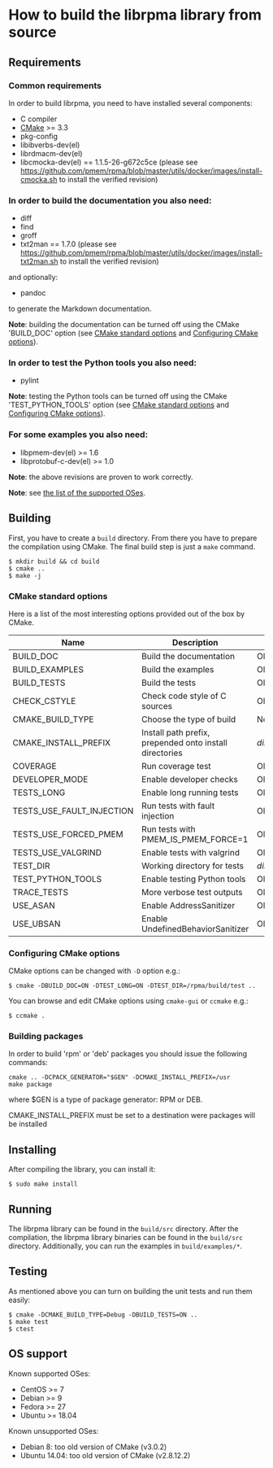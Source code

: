 # How to build the librpma library from source

## Requirements

### Common requirements

In order to build librpma, you need to have installed several components:

- C compiler
- [CMake](http://www.cmake.org) >= 3.3
- pkg-config
- libibverbs-dev(el)
- librdmacm-dev(el)
- libcmocka-dev(el) == 1.1.5-26-g672c5ce (please see https://github.com/pmem/rpma/blob/master/utils/docker/images/install-cmocka.sh to install the verified revision)

### In order to build the documentation you also need:

- diff
- find
- groff
- txt2man == 1.7.0 (please see https://github.com/pmem/rpma/blob/master/utils/docker/images/install-txt2man.sh to install the verified revision)

and optionally:

- pandoc

to generate the Markdown documentation.

**Note**: building the documentation can be turned off using the CMake 'BUILD_DOC' option
(see [CMake standard options](INSTALL.md#cmake-standard-options) and
[Configuring CMake options](INSTALL.md#configuring-cmake-options)).

### In order to test the Python tools you also need:

- pylint

**Note**: testing the Python tools can be turned off using the CMake 'TEST_PYTHON_TOOLS' option
(see [CMake standard options](INSTALL.md#cmake-standard-options) and
[Configuring CMake options](INSTALL.md#configuring-cmake-options)).

### For some examples you also need:

- libpmem-dev(el) >= 1.6
- libprotobuf-c-dev(el) >= 1.0

**Note**: the above revisions are proven to work correctly.

**Note**: see [the list of the supported OSes](INSTALL.md#supported-oses).

## Building

First, you have to create a `build` directory.
From there you have to prepare the compilation using CMake.
The final build step is just a `make` command.

```shell
$ mkdir build && cd build
$ cmake ..
$ make -j
```

### CMake standard options

Here is a list of the most interesting options
provided out of the box by CMake.

| Name | Description | Values | Default |
| - | - | - | - |
| BUILD_DOC | Build the documentation | ON/OFF | ON |
| BUILD_EXAMPLES | Build the examples | ON/OFF | ON |
| BUILD_TESTS | Build the tests | ON/OFF | ON |
| CHECK_CSTYLE | Check code style of C sources | ON/OFF | OFF |
| CMAKE_BUILD_TYPE | Choose the type of build | None/Debug/Release/RelWithDebInfo | Debug |
| CMAKE_INSTALL_PREFIX | Install path prefix, prepended onto install directories | *dir path* | /usr/local |
| COVERAGE | Run coverage test | ON/OFF | OFF |
| DEVELOPER_MODE | Enable developer checks | ON/OFF | OFF |
| TESTS_LONG | Enable long running tests | ON/OFF | OFF |
| TESTS_USE_FAULT_INJECTION | Run tests with fault injection | ON/OFF | OFF |
| TESTS_USE_FORCED_PMEM | Run tests with PMEM_IS_PMEM_FORCE=1 | ON/OFF | OFF |
| TESTS_USE_VALGRIND | Enable tests with valgrind | ON/OFF | ON |
| TEST_DIR | Working directory for tests | *dir path* | ./build/test |
| TEST_PYTHON_TOOLS | Enable testing Python tools | ON/OFF | ON |
| TRACE_TESTS | More verbose test outputs | ON/OFF | OFF |
| USE_ASAN | Enable AddressSanitizer | ON/OFF | OFF |
| USE_UBSAN | Enable UndefinedBehaviorSanitizer | ON/OFF | OFF |

### Configuring CMake options

CMake options can be changed with `-D` option e.g.:

```shell
$ cmake -DBUILD_DOC=ON -DTEST_LONG=ON -DTEST_DIR=/rpma/build/test ..
```

You can browse and edit CMake options using `cmake-gui` or `ccmake` e.g.:

```shell
$ ccmake .
```

### Building packages

In order to build 'rpm' or 'deb' packages you should issue the following commands:

```shell
cmake .. -DCPACK_GENERATOR="$GEN" -DCMAKE_INSTALL_PREFIX=/usr
make package
```

where $GEN is a type of package generator: RPM or DEB.

CMAKE_INSTALL_PREFIX must be set to a destination were packages will be installed

## Installing

After compiling the library, you can install it:

```shell
$ sudo make install
```

## Running

The librpma library can be found in the `build/src` directory.
After the compilation, the librpma library binaries can be found in the `build/src` directory.
Additionally, you can run the examples in `build/examples/*`.

## Testing

As mentioned above you can turn on building the unit tests and run them easily:

```shell
$ cmake -DCMAKE_BUILD_TYPE=Debug -DBUILD_TESTS=ON ..
$ make test
$ ctest
```

## OS support

Known supported OSes:

- CentOS >= 7
- Debian >= 9
- Fedora >= 27
- Ubuntu >= 18.04

Known unsupported OSes:

- Debian 8:     too old version of CMake (v3.0.2)
- Ubuntu 14.04: too old version of CMake (v2.8.12.2)
